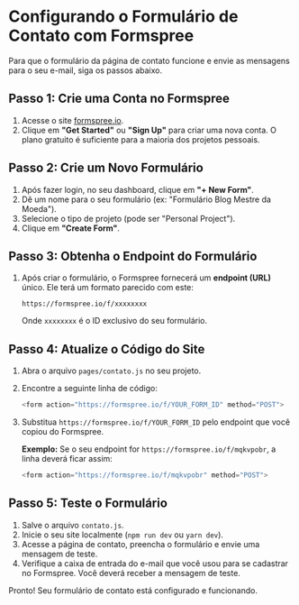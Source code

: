 # Configurando o Formulário de Contato com Formspree

Para que o formulário da página de contato funcione e envie as mensagens para o seu e-mail, siga os passos abaixo.

## Passo 1: Crie uma Conta no Formspree

1.  Acesse o site [formspree.io](https://formspree.io/).
2.  Clique em **"Get Started"** ou **"Sign Up"** para criar uma nova conta. O plano gratuito é suficiente para a maioria dos projetos pessoais.

## Passo 2: Crie um Novo Formulário

1.  Após fazer login, no seu dashboard, clique em **"+ New Form"**.
2.  Dê um nome para o seu formulário (ex: "Formulário Blog Mestre da Moeda").
3.  Selecione o tipo de projeto (pode ser "Personal Project").
4.  Clique em **"Create Form"**.

## Passo 3: Obtenha o Endpoint do Formulário

1.  Após criar o formulário, o Formspree fornecerá um **endpoint (URL)** único. Ele terá um formato parecido com este:
    ```
    https://formspree.io/f/xxxxxxxx
    ```
    Onde `xxxxxxxx` é o ID exclusivo do seu formulário.

## Passo 4: Atualize o Código do Site

1.  Abra o arquivo `pages/contato.js` no seu projeto.
2.  Encontre a seguinte linha de código:
    ```javascript
    <form action="https://formspree.io/f/YOUR_FORM_ID" method="POST">
    ```
3.  Substitua `https://formspree.io/f/YOUR_FORM_ID` pelo endpoint que você copiou do Formspree.

    **Exemplo:**
    Se o seu endpoint for `https://formspree.io/f/mqkvpobr`, a linha deverá ficar assim:
    ```javascript
    <form action="https://formspree.io/f/mqkvpobr" method="POST">
    ```

## Passo 5: Teste o Formulário

1.  Salve o arquivo `contato.js`.
2.  Inicie o seu site localmente (`npm run dev` ou `yarn dev`).
3.  Acesse a página de contato, preencha o formulário e envie uma mensagem de teste.
4.  Verifique a caixa de entrada do e-mail que você usou para se cadastrar no Formspree. Você deverá receber a mensagem de teste.

Pronto! Seu formulário de contato está configurado e funcionando.
